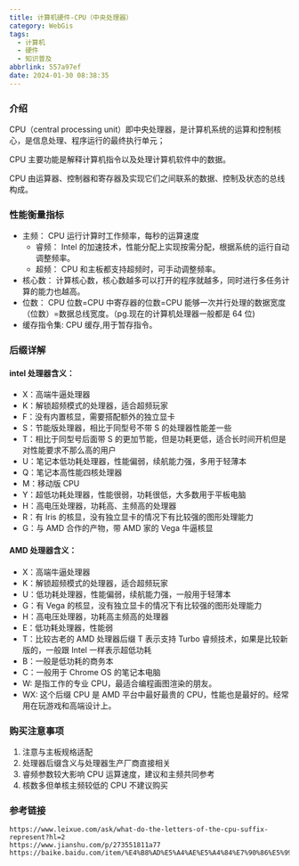 ```yaml
---
title: 计算机硬件-CPU（中央处理器）
category: WebGis
tags:
  - 计算机
  - 硬件
  - 知识普及
abbrlink: 557a97ef
date: 2024-01-30 08:38:35
---
```


### 介绍

CPU（central processing unit）即中央处理器，是计算机系统的运算和控制核心，是信息处理、程序运行的最终执行单元；

CPU 主要功能是解释计算机指令以及处理计算机软件中的数据。

CPU 由运算器、控制器和寄存器及实现它们之间联系的数据、控制及状态的总线构成。

### 性能衡量指标

- 主频： CPU 运行计算时工作频率，每秒的运算速度
  - 睿频： Intel 的加速技术，性能分配上实现按需分配，根据系统的运行自动调整频率。
  - 超频： CPU 和主板都支持超频时，可手动调整频率。
- 核心数： 计算核心数，核心数越多可以打开的程序就越多，同时进行多任务计算的能力也越高。
- 位数： CPU 位数=CPU 中寄存器的位数=CPU 能够一次并行处理的数据宽度（位数）=数据总线宽度。（pg.现在的计算机处理器一般都是 64 位)
- 缓存指令集: CPU 缓存,用于暂存指令。

### 后缀详解

#### intel 处理器含义：

- X：高端牛逼处理器
- K：解锁超频模式的处理器，适合超频玩家
- F：没有内置核显，需要搭配额外的独立显卡
- S：节能版处理器，相比于同型号不带 S 的处理器性能差一些
- T：相比于同型号后面带 S 的更加节能，但是功耗更低，适合长时间开机但是对性能要求不那么高的用户
- U：笔记本低功耗处理器，性能偏弱，续航能力强，多用于轻薄本
- Q：笔记本高性能四核处理器
- M：移动版 CPU
- Y：超低功耗处理器，性能很弱，功耗很低，大多数用于平板电脑
- H：高电压处理器，功耗高、主频高的处理器
- R：有 Iris 的核显，没有独立显卡的情况下有比较强的图形处理能力
- G：与 AMD 合作的产物，带 AMD 家的 Vega 牛逼核显

#### AMD 处理器含义：

- X：高端牛逼处理器
- K：解锁超频模式的处理器，适合超频玩家
- U：低功耗处理器，性能偏弱，续航能力强，一般用于轻薄本
- G：有 Vega 的核显，没有独立显卡的情况下有比较强的图形处理能力
- H：高电压处理器，功耗高主频高的处理器
- E：低功耗处理器，性能弱
- T：比较古老的 AMD 处理器后缀 T 表示支持 Turbo 睿频技术，如果是比较新版的，一般跟 Intel 一样表示超低功耗
- B：一般是低功耗的商务本
- C：一般用于 Chrome OS 的笔记本电脑
- W: 是指工作的专业 CPU，最适合编程画图渲染的朋友。
- WX: 这个后缀 CPU 是 AMD 平台中最好最贵的 CPU，性能也是最好的。经常用在玩游戏和高端设计上。

### 购买注意事项

1. 注意与主板规格适配
2. 处理器后缀含义与处理器生产厂商直接相关
3. 睿频参数较大影响 CPU 运算速度，建议和主频共同参考
4. 核数多但单核主频较低的 CPU 不建议购买

### 参考链接

```
https://www.leixue.com/ask/what-do-the-letters-of-the-cpu-suffix-represent?hl=2
https://www.jianshu.com/p/273551811a77
https://baike.baidu.com/item/%E4%B8%AD%E5%A4%AE%E5%A4%84%E7%90%86%E5%99%A8/284033
```

